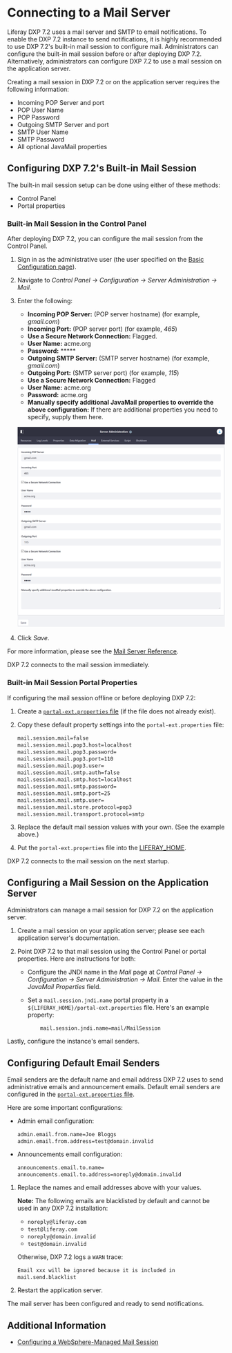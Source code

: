 # Connecting to a Mail Server

Liferay DXP 7.2 uses a mail server and SMTP to email notifications. To enable the DXP 7.2 instance to send notifications, it is highly recommended to use DXP 7.2's built-in mail session to configure mail. Administrators can configure the built-in mail session before or after deploying DXP 7.2. Alternatively, administrators can configure DXP 7.2 to use a mail session on the application server.

Creating a mail session in DXP 7.2 or on the application server requires the following information:

* Incoming POP Server and port
* POP User Name
* POP Password
* Outgoing SMTP Server and port
* SMTP User Name
* SMTP Password
* All optional JavaMail properties

## Configuring DXP 7.2's Built-in Mail Session

The built-in mail session setup can be done using either of these methods:

* Control Panel
* Portal properties

### Built-in Mail Session in the Control Panel

After deploying DXP 7.2, you can configure the mail session from the Control Panel.

1. Sign in as the administrative user (the user specified on the [Basic Configuration page](../01-installing-liferay-dxp/05-using-the-setup-wizard.md)).
1. Navigate to *Control Panel &rarr; Configuration &rarr; Server Administration &rarr; Mail*.
1. Enter the following:

    * **Incoming POP Server:** (POP server hostname) (for example, _gmail.com_)
    * **Incoming Port:** (POP server port) (for example, _465_)
    * **Use a Secure Network Connection:** Flagged.
    * **User Name:** acme.org
    * **Password:** *****
    * **Outgoing SMTP Server:** (SMTP server hostname) (for example, _gmail.com_)
    * **Outgoing Port:** (SMTP server port) (for example, _115_)
    * **Use a Secure Network Connection:** Flagged
    * **User Name:** acme.org
    * **Password:** acme.org
    * **Manually specify additional JavaMail properties to override the above configuration:** If there are additional properties you need to specify, supply them here.

    ![Configuring a Mail Server](./connecting-to-a-mail-server/images/01.png)

1. Click *Save*.

For more information, please see the [Mail Server Reference](./mail-server-reference.md).

DXP 7.2 connects to the mail session immediately.

### Built-in Mail Session Portal Properties

If configuring the mail session offline or before deploying DXP 7.2:

1. Create a [`portal-ext.properties` file](../14-reference/03-portal-properties.md) (if the file does not already exist).

1. Copy these default property settings into the `portal-ext.properties` file:

    ```properties
    mail.session.mail=false
    mail.session.mail.pop3.host=localhost
    mail.session.mail.pop3.password=
    mail.session.mail.pop3.port=110
    mail.session.mail.pop3.user=
    mail.session.mail.smtp.auth=false
    mail.session.mail.smtp.host=localhost
    mail.session.mail.smtp.password=
    mail.session.mail.smtp.port=25
    mail.session.mail.smtp.user=
    mail.session.mail.store.protocol=pop3
    mail.session.mail.transport.protocol=smtp
    ```

1. Replace the default mail session values with your own. (See the example above.)
1. Put the `portal-ext.properties` file into the [LIFERAY_HOME](../14-reference/01-liferay-home.md).

DXP 7.2 connects to the mail session on the next startup.

## Configuring a Mail Session on the Application Server

Administrators can manage a mail session for DXP 7.2 on the application server.

1. Create a mail session on your application server; please see each application server's documentation.
1. Point DXP 7.2 to that mail session using the Control Panel or portal properties. Here are instructions for both:

    * Configure the JNDI name in the *Mail* page at *Control Panel &rarr; Configuration &rarr; Server Administration &rarr; Mail*. Enter the value in the _JavaMail Properties_ field.
    * Set a `mail.session.jndi.name` portal property in a `${LIFERAY_HOME}/portal-ext.properties` file. Here's an example property:

        ```properties
            mail.session.jndi.name=mail/MailSession
        ```

Lastly, configure the instance's email senders.

## Configuring Default Email Senders

Email senders are the default name and email address DXP 7.2 uses to send administrative emails and announcement emails. Default email senders are configured in the [`portal-ext.properties` file](../14-reference/03-portal-properties.md).  

Here are some important configurations:

* Admin email configuration:

    ```properties
    admin.email.from.name=Joe Bloggs
    admin.email.from.address=test@domain.invalid
    ```

* Announcements email configuration:

    ```properties
    announcements.email.to.name=
    announcements.email.to.address=noreply@domain.invalid
    ```

1. Replace the names and email addresses above with your values.

    **Note:** The following emails are blacklisted by default and cannot be used in any DXP 7.2 installation:

    * `noreply@liferay.com`
    * `test@liferay.com`
    * `noreply@domain.invalid`
    * `test@domain.invalid`

    Otherwise, DXP 7.2 logs a `WARN` trace:

    ```
    Email xxx will be ignored because it is included in mail.send.blacklist
    ```

1. Restart the application server.

The mail server has been configured and ready to send notifications.

## Additional Information

* [Configuring a WebSphere-Managed Mail Session](../01-installing-liferay-dxp/01-installing-liferay-on-an-application-server/05-installing-liferay-on-websphere.md#mail-configuration)
